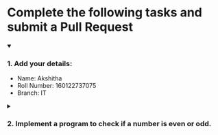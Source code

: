 # Complete the following tasks and submit a Pull Request
<details open>
<summary><h3>1. Add your details: </h3></summary>
<ul>
  <li> Name: Akshitha</li>
  <li> Roll Number: 160122737075</li>
  <li> Branch: IT</li>
</ul>
</details>
<details>
<summary><h3> 2. Implement a program to check if a number is even or odd. </h3></summary>
<ul>
  <li> Create a new file in the repository and add your code. </li>
  <li> Use any programming language of your choice. </li>
</ul>
</details>

